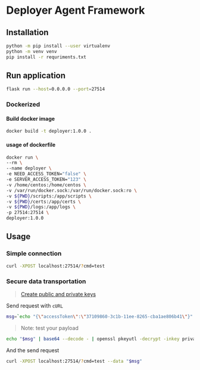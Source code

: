 # Deployer Agent Framework

## Installation

```bash
python -m pip install --user virtualenv
python -m venv venv
pip install -r requriments.txt
```
## Run application
```bash
flask run --host=0.0.0.0 --port=27514
```
### Dockerized

#### Build docker image
```bash
docker build -t deployer:1.0.0 .
```
#### usage of dockerfile

```bash
docker run \
--rm \
--name deployer \
-e NEED_ACCESS_TOKEN="false" \
-e SERVER_ACCESS_TOKEN="123" \
-v /home/centos:/home/centos \
-v /var/run/docker.sock:/var/run/docker.sock:ro \
-v ${PWD}/scripts:/app/scripts \
-v ${PWD}/certs:/app/certs \
-v ${PWD}/logs:/app/logs \
-p 27514:27514 \
deployer:1.0.0
```


## Usage

### Simple connection

```bash
curl -XPOST localhost:27514/?cmd=test
```

### Secure data transportation

> [Create public and private keys](./rsa-encryption.md)

Send request with `cURL`

```bash
msg=`echo "{\"accessToken\":\"37109860-3c1b-11ee-8265-cba1ae806b41\"}" | openssl pkeyutl -encrypt -inkey public.pem -pubin -in - | base64`
```

> Note: test your payload

```bash
echo "$msg" | base64 --decode - | openssl pkeyutl -decrypt -inkey private.pem -in -
```

And the send request
```bash
curl -XPOST localhost:27514/?cmd=test --data "$msg"
```
